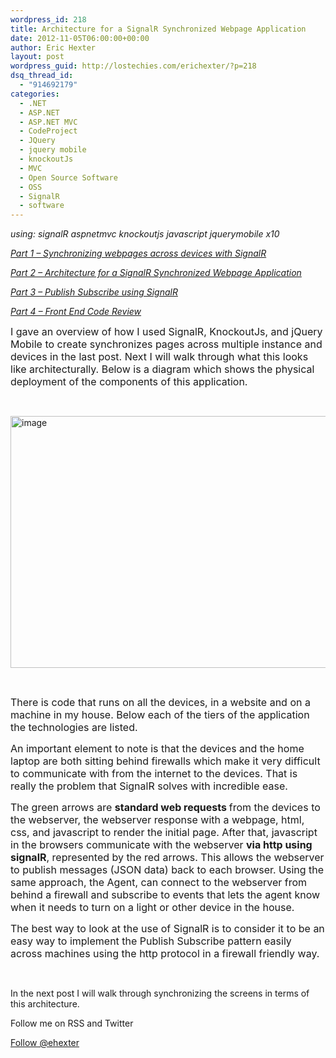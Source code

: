```yaml
---
wordpress_id: 218
title: Architecture for a SignalR Synchronized Webpage Application
date: 2012-11-05T06:00:00+00:00
author: Eric Hexter
layout: post
wordpress_guid: http://lostechies.com/erichexter/?p=218
dsq_thread_id:
  - "914692179"
categories:
  - .NET
  - ASP.NET
  - ASP.NET MVC
  - CodeProject
  - JQuery
  - jquery mobile
  - knockoutJs
  - MVC
  - Open Source Software
  - OSS
  - SignalR
  - software
---
```

_using: signalR aspnetmvc knockoutjs javascript jquerymobile x10_

_[Part 1 – Synchronizing webpages across devices with SignalR](http://lostechies.com/erichexter/2012/10/30/synchronizing-webpages-across-devices-home-automation/)_
  
_[Part 2 – Architecture for a SignalR Synchronized Webpage Application](http://lostechies.com/erichexter/2012/11/05/architecture-for-a-signalr-synchronized-webpage-application-part-2/)_
  
_[Part 3 – Publish Subscribe using SignalR](http://lostechies.com/erichexter/2012/11/08/publish-and-subscribe-using-signalr-in-home-automation-part-3/)_
  
_[Part 4 – Front End Code Review](http://lostechies.com/erichexter/2012/11/12/code-review-of-a-publishsubscribe-architecture-using-signalr-in-home-automation-part-4/)_

<span style="font-size: medium;">I gave an overview of how I used SignalR, KnockoutJs, and jQuery Mobile to create synchronizes pages across multiple instance and devices in the last post. Next I will walk through what this looks like architecturally. Below is a diagram which shows the physical deployment of the components of this application.</span>

&nbsp;

[<img style="background-image: none; padding-left: 0px; padding-right: 0px; display: inline; padding-top: 0px; border-width: 0px;" title="image" src="http://lostechies.com/content/erichexter/uploads/2012/11/image_thumb1.png" alt="image" width="563" height="403" border="0" />](http://lostechies.com/content/erichexter/uploads/2012/11/image1.png)

&nbsp;

<span style="font-size: medium;">There is code that runs on all the devices, in a website and on a machine in my house. Below each of the tiers of the application the technologies are listed. </span>

<span style="font-size: medium;">An important element to note is that the devices and the home laptop are both sitting behind firewalls which make it very difficult to communicate with from the internet to the devices. That is really the problem that SignalR solves with incredible ease. </span>

<span style="font-size: medium;">The green arrows are <strong>standard web requests </strong>from the devices to the webserver, the webserver response with a webpage, html, css, and javascript to render the initial page. After that, javascript in the browsers communicate with the webserver <strong>via http using signalR</strong>, represented by the red arrows. This allows the webserver to publish messages (JSON data) back to each browser. Using the same approach, the Agent, can connect to the webserver from behind a firewall and subscribe to events that lets the agent know when it needs to turn on a light or other device in the house. </span>

<span style="font-size: medium;">The best way to look at the use of SignalR is to consider it to be an easy way to implement the Publish Subscribe pattern easily across machines using the http protocol in a firewall friendly way. </span>

&nbsp;

In the next post I will walk through synchronizing the screens in terms of this architecture.

Follow me on RSS and Twitter
  
<a href="https://twitter.com/ehexter" style="float:left;valign:top" class="twitter-follow-button" data-show-count="false" data-size="large">Follow @ehexter</a><a style="float:left" href="https://feeds.feedburner.com/EricHexter" title="Subscribe to my feed" rel="alternate" type="application/rss+xml"><img src="https://www.feedburner.com/fb/images/pub/feed-icon32x32.png" alt="" style="border:0;padding-right:10px" /></a>